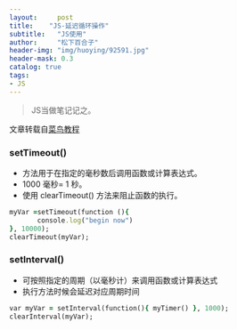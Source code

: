 ```yaml
---
layout:     post
title:    "JS-延迟循环操作"
subtitle:   "JS使用"
author:     "松下百合子"
header-img: "img/huoying/92591.jpg"
header-mask: 0.3
catalog: true
tags:
- JS
---
```


> JS当做笔记记之。

文章转载自[菜鸟教程](https://www.runoob.com/jsref/met-win-setInterval.html) 


### setTimeout() 
-  方法用于在指定的毫秒数后调用函数或计算表达式。 
-  1000 毫秒= 1 秒。
-  使用 clearTimeout() 方法来阻止函数的执行。 

```ruby
myVar =setTimeout(function (){
       console.log("begin now")
}, 10000);
clearTimeout(myVar);
```

### setInterval() 
- 可按照指定的周期（以毫秒计）来调用函数或计算表达式
- 执行方法时候会延迟对应周期时间

```ruby
var myVar = setInterval(function(){ myTimer() }, 1000);   
clearInterval(myVar);
```





